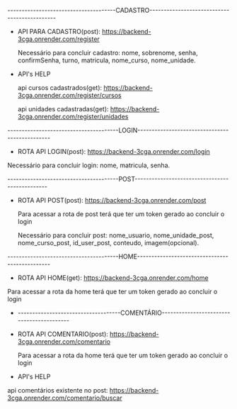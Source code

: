 --------------------------------------CADASTRO---------------------------------------------

- API PARA CADASTRO(post): https://backend-3cga.onrender.com/register
  
  Necessário para concluir cadastro:
nome, sobrenome, senha, confirmSenha, turno, matricula, nome_curso, nome_unidade.

- API's HELP

  api cursos cadastrados(get): https://backend-3cga.onrender.com/register/cursos

  api unidades cadastradas(get): https://backend-3cga.onrender.com/register/unidades

---------------------------------------LOGIN-----------------------------------------------

- ROTA API LOGIN(post): https://backend-3cga.onrender.com/login

 
 Necessário para concluir login: nome, matricula, senha.

---------------------------------------POST-----------------------------------------------

- ROTA API POST(post): https://backend-3cga.onrender.com/post


  Para acessar a rota de post terá que ter um token gerado ao concluir o login


  Necessário para concluir post: nome_usuario, nome_unidade_post, nome_curso_post, id_user_post, conteudo, imagem(opcional).

---------------------------------------HOME-----------------------------------------------

- ROTA API HOME(get): https://backend-3cga.onrender.com/home


 Para acessar a rota da home terá que ter um token gerado ao concluir o login

- ------------------------------------COMENTÁRIO------------------------------------------

- ROTA API COMENTARIO(post): https://backend-3cga.onrender.com/comentario


  Para acessar a rota da home terá que ter um token gerado ao concluir o login


- API's HELP

 api comentários existente no post: https://backend-3cga.onrender.com/comentario/buscar
